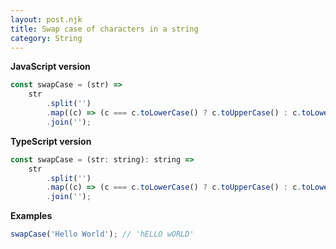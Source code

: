 ```yaml
---
layout: post.njk
title: Swap case of characters in a string
category: String
---
```


**JavaScript version**

```js
const swapCase = (str) =>
    str
        .split('')
        .map((c) => (c === c.toLowerCase() ? c.toUpperCase() : c.toLowerCase()))
        .join('');
```

**TypeScript version**

```js
const swapCase = (str: string): string =>
    str
        .split('')
        .map((c) => (c === c.toLowerCase() ? c.toUpperCase() : c.toLowerCase()))
        .join('');
```

**Examples**

```js
swapCase('Hello World'); // 'hELLO wORLD'
```
